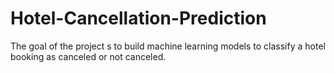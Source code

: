 # Hotel-Cancellation-Prediction
The goal of the project s to build machine learning models to classify a hotel booking as canceled or not canceled.  
